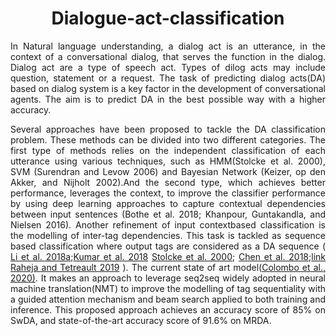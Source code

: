 <h1 align="center">Dialogue-act-classification</h1>
<p align="justify">In Natural language understanding, a dialog act is an utterance, in the context of a conversational dialog, that serves the function in the dialog. Dialog act are a type of speech act. Types of dilog acts may include question, statement or a request. The task of predicting dialog acts(DA) based on dialog system is a key factor in the development of conversational agents. The aim is to predict DA in the best possible way with a higher accuracy.</p>






<p align="justify">Several approaches have been proposed to tackle the DA classification problem. These methods can be divided into two different categories. The first type of methods relies on the independent classification of each utterance using various techniques, such as HMM(Stolcke et al. 2000), SVM (Surendran and Levow 2006) and Bayesian Network (Keizer, op den Akker, and Nijholt 2002).And the second type, which achieves better performance, leverages the context, to improve the classifier performance by using deep learning approaches to capture contextual dependencies between input sentences (Bothe et al. 2018; Khanpour, Guntakandla, and Nielsen 2016). Another refinement of input contextbased classification is the modelling of inter-tag dependencies. This task is tackled as sequence based classification where output tags are considered as a DA sequence (<a href="https://arxiv.org/abs/1904.08637"> Li et al. 2018a</a>;<a href="https://arxiv.org/abs/1810.09154">Kumar et al. 2018</a>  <a href="https://aclanthology.org/J00-3003/">Stolcke et al. 2000</a>; <a href="https://arxiv.org/abs/1810.09154">Chen et al. 2018</a>;<a href="https://arxiv.org/abs/1904.02594">link Raheja and Tetreault 2019</a> ). The current state of art model(<a href="https://arxiv.org/abs/2002.08801">Colombo et al., 2020)</a>. It makes an approach to leverage seq2seq widely adopted in neural machine translation(NMT) to improve the modelling of tag sequentiality with a guided attention mechanism and beam search applied to both training and inference. This proposed approach achieves an accuracy score of 85% on SwDA, and state-of-the-art accuracy score of 91.6% on MRDA.</p>

